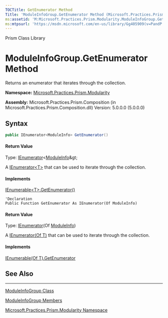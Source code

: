 ```yaml
---
TOCTitle: GetEnumerator Method
Title: 'ModuleInfoGroup.GetEnumerator Method (Microsoft.Practices.Prism.Modularity)'
ms:assetid: 'M:Microsoft.Practices.Prism.Modularity.ModuleInfoGroup.GetEnumerator'
ms:mtpsurl: 'https://msdn.microsoft.com/en-us/library/Gg405909(v=PandP.50)'
---
```


Prism Class Library

# ModuleInfoGroup.GetEnumerator Method

Returns an enumerator that iterates through the collection.

**Namespace:** [Microsoft.Practices.Prism.Modularity](https://msdn.microsoft.com/en-us/library/microsoft.practices.prism.modularity(v=pandp.50))

**Assembly:** Microsoft.Practices.Prism.Composition (in Microsoft.Practices.Prism.Composition.dll) Version: 5.0.0.0 (5.0.0.0)

## Syntax

```C#
public IEnumerator<ModuleInfo> GetEnumerator()
```

#### Return Value

Type: [IEnumerator](http://msdn2.microsoft.com/en-us/library/78dfe2yb)&lt;[ModuleInfo](https://msdn.microsoft.com/en-us/library/microsoft.practices.prism.modularity.moduleinfo(v=pandp.50))&gt;

A [IEnumerator&lt;T&gt;](http://msdn2.microsoft.com/en-us/library/78dfe2yb) that can be used to iterate through the collection.

#### Implements

[IEnumerable&lt;T&gt;.GetEnumerator()](http://msdn2.microsoft.com/en-us/library/s793z9y2)


```VB
'Declaration
Public Function GetEnumerator As IEnumerator(Of ModuleInfo)
```


#### Return Value

Type: [IEnumerator](http://msdn2.microsoft.com/en-us/library/78dfe2yb)(Of [ModuleInfo](https://msdn.microsoft.com/en-us/library/microsoft.practices.prism.modularity.moduleinfo(v=pandp.50)))

A [IEnumerator(Of T)](http://msdn2.microsoft.com/en-us/library/78dfe2yb) that can be used to iterate through the collection.

#### Implements

[IEnumerable(Of T).GetEnumerator](http://msdn2.microsoft.com/en-us/library/s793z9y2)

## See Also
--------

<span id="seeAlsoToggle"></span>
[ModuleInfoGroup Class](https://msdn.microsoft.com/en-us/library/microsoft.practices.prism.modularity.moduleinfogroup(v=pandp.50))

[ModuleInfoGroup Members](https://msdn.microsoft.com/en-us/library/microsoft.practices.prism.modularity.moduleinfogroup_members(v=pandp.50))

[Microsoft.Practices.Prism.Modularity Namespace](https://msdn.microsoft.com/en-us/library/microsoft.practices.prism.modularity(v=pandp.50))




